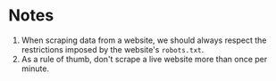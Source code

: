 # Notes
1. When scraping data from a website, we should always respect the restrictions imposed by the website's `robots.txt`.
2. As a rule of thumb, don't scrape a live website more than once per minute.